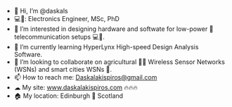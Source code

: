 - 👋 Hi, I’m @daskals 
- 💻👷: Electronics Engineer, MSc, PhD 
- 👀 I’m interested in designing hardware and softwate for low-power 🔋 telecommunication setups 💻📡.
- 🌱 I’m currently learning HyperLynx High-speed Design Analysis Software.
- 💞️ I’m looking to collaborate on agricultural 🧑‍🌾 Wireless Sensor Networks (WSNs) and smart cities WSNs 🌁.
- 📫 How to reach me: Daskalakispiros@gmail.com
- ☁ My site: www.daskalakispiros.com 🔥🔥🔥
- 🏠 My location: Edinburgh 🏰 Scotland󠁧󠁢󠁳󠁣

<!---
daskals/daskals is a ✨ special ✨ repository because its `README.md` (this file) appears on your GitHub profile.
You can click the Preview link to take a look at your changes.
--->
